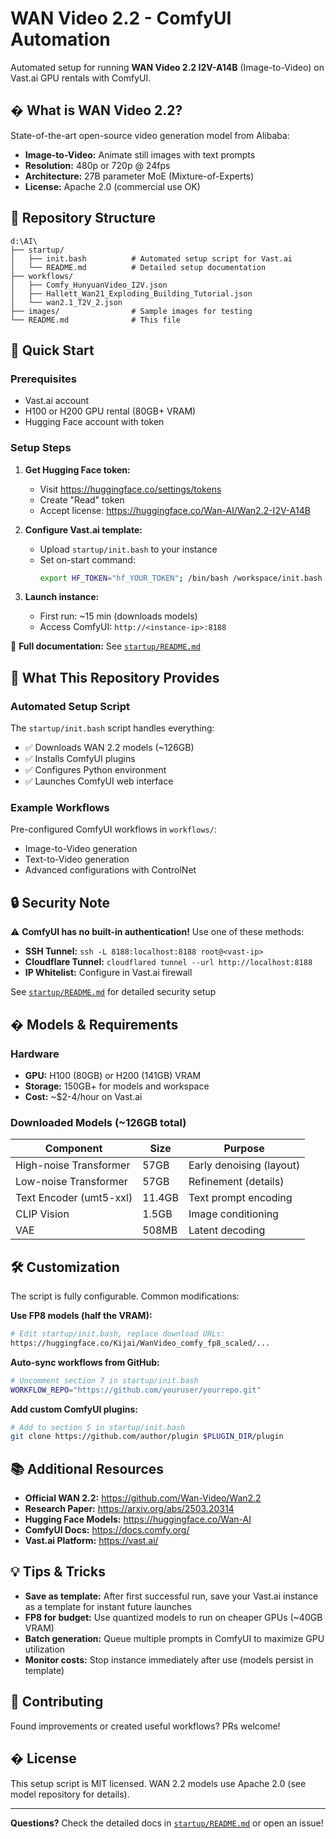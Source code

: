 # WAN Video 2.2 - ComfyUI Automation

Automated setup for running **WAN Video 2.2 I2V-A14B** (Image-to-Video) on Vast.ai GPU rentals with ComfyUI.

## � What is WAN Video 2.2?

State-of-the-art open-source video generation model from Alibaba:
- **Image-to-Video:** Animate still images with text prompts
- **Resolution:** 480p or 720p @ 24fps
- **Architecture:** 27B parameter MoE (Mixture-of-Experts)
- **License:** Apache 2.0 (commercial use OK)

## 📁 Repository Structure

```
d:\AI\
├── startup/
│   ├── init.bash          # Automated setup script for Vast.ai
│   └── README.md          # Detailed setup documentation
├── workflows/
│   ├── Comfy_HunyuanVideo_I2V.json
│   ├── Hallett_Wan21_Exploding_Building_Tutorial.json
│   └── wan2.1_T2V_2.json
├── images/                # Sample images for testing
└── README.md              # This file
```

## 🚀 Quick Start

### Prerequisites
- Vast.ai account
- H100 or H200 GPU rental (80GB+ VRAM)
- Hugging Face account with token

### Setup Steps

1. **Get Hugging Face token:**
   - Visit https://huggingface.co/settings/tokens
   - Create "Read" token
   - Accept license: https://huggingface.co/Wan-AI/Wan2.2-I2V-A14B

2. **Configure Vast.ai template:**
   - Upload `startup/init.bash` to your instance
   - Set on-start command:
     ```bash
     export HF_TOKEN="hf_YOUR_TOKEN"; /bin/bash /workspace/init.bash
     ```

3. **Launch instance:**
   - First run: ~15 min (downloads models)
   - Access ComfyUI: `http://<instance-ip>:8188`

📖 **Full documentation:** See [`startup/README.md`](startup/README.md)

## 🎯 What This Repository Provides

### Automated Setup Script
The `startup/init.bash` script handles everything:
- ✅ Downloads WAN 2.2 models (~126GB)
- ✅ Installs ComfyUI plugins
- ✅ Configures Python environment
- ✅ Launches ComfyUI web interface

### Example Workflows
Pre-configured ComfyUI workflows in `workflows/`:
- Image-to-Video generation
- Text-to-Video generation  
- Advanced configurations with ControlNet

## 🔒 Security Note

⚠️ **ComfyUI has no built-in authentication!** Use one of these methods:

- **SSH Tunnel:** `ssh -L 8188:localhost:8188 root@<vast-ip>`
- **Cloudflare Tunnel:** `cloudflared tunnel --url http://localhost:8188`
- **IP Whitelist:** Configure in Vast.ai firewall

See [`startup/README.md`](startup/README.md) for detailed security setup

## � Models & Requirements

### Hardware
- **GPU:** H100 (80GB) or H200 (141GB) VRAM
- **Storage:** 150GB+ for models and workspace
- **Cost:** ~$2-4/hour on Vast.ai

### Downloaded Models (~126GB total)
| Component | Size | Purpose |
|-----------|------|---------|
| High-noise Transformer | 57GB | Early denoising (layout) |
| Low-noise Transformer | 57GB | Refinement (details) |
| Text Encoder (umt5-xxl) | 11.4GB | Text prompt encoding |
| CLIP Vision | 1.5GB | Image conditioning |
| VAE | 508MB | Latent decoding |

## 🛠️ Customization

The script is fully configurable. Common modifications:

**Use FP8 models (half the VRAM):**
```bash
# Edit startup/init.bash, replace download URLs:
https://huggingface.co/Kijai/WanVideo_comfy_fp8_scaled/...
```

**Auto-sync workflows from GitHub:**
```bash
# Uncomment section 7 in startup/init.bash
WORKFLOW_REPO="https://github.com/youruser/yourrepo.git"
```

**Add custom ComfyUI plugins:**
```bash
# Add to section 5 in startup/init.bash
git clone https://github.com/author/plugin $PLUGIN_DIR/plugin
```

## 📚 Additional Resources

- **Official WAN 2.2:** https://github.com/Wan-Video/Wan2.2
- **Research Paper:** https://arxiv.org/abs/2503.20314
- **Hugging Face Models:** https://huggingface.co/Wan-AI
- **ComfyUI Docs:** https://docs.comfy.org/
- **Vast.ai Platform:** https://vast.ai/

## 💡 Tips & Tricks

- **Save as template:** After first successful run, save your Vast.ai instance as a template for instant future launches
- **FP8 for budget:** Use quantized models to run on cheaper GPUs (~40GB VRAM)
- **Batch generation:** Queue multiple prompts in ComfyUI to maximize GPU utilization
- **Monitor costs:** Stop instance immediately after use (models persist in template)

## 🤝 Contributing

Found improvements or created useful workflows? PRs welcome!

## � License

This setup script is MIT licensed. WAN 2.2 models use Apache 2.0 (see model repository for details).

---

**Questions?** Check the detailed docs in [`startup/README.md`](startup/README.md) or open an issue!
